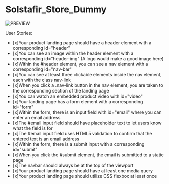 # Solstafir_Store_Dummy

![PREVIEW](https://github.com/Vendaarlia/Solstafir_Store_Dummy/blob/main/PREVIEW.png?raw=true)

User Stories:

- [x]Your product landing page should have a header element with a corresponding id="header"
- [x]You can see an image within the header element with a corresponding id="header-img" (A logo would make a good image here)
- [x]Within the #header element, you can see a nav element with a corresponding id="nav-bar"
- [x]You can see at least three clickable elements inside the nav element, each with the class nav-link
- [x]When you click a .nav-link button in the nav element, you are taken to the corresponding section of the landing page
- [x]You can watch an embedded product video with id="video"
- [x]Your landing page has a form element with a corresponding id="form"
- [x]Within the form, there is an input field with id="email" where you can enter an email address
- [x]The #email input field should have placeholder text to let users know what the field is for
- [x]The #email input field uses HTML5 validation to confirm that the entered text is an email address
- [x]Within the form, there is a submit input with a corresponding id="submit"
- [x]When you click the #submit element, the email is submitted to a static page
- [x]The navbar should always be at the top of the viewport
- [x]Your product landing page should have at least one media query
- [x]Your product landing page should utilize CSS flexbox at least once
